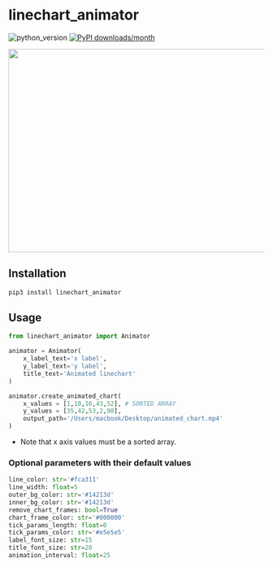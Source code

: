 # linechart_animator

![python_version](https://img.shields.io/static/v1?label=Python&message=3.5%20|%203.6%20|%203.7&color=blue) [![PyPI downloads/month](https://img.shields.io/pypi/dm/linechart_animator?logo=pypi&logoColor=white)](https://pypi.python.org/pypi/linechart_animator)

<img src="https://j.gifs.com/914qNZ.gif" width="550" height="400"/>

## Installation
````bash
pip3 install linechart_animator
````
## Usage

````python
from linechart_animator import Animator

animator = Animator(
    x_label_text='x label',
    y_label_text='y label',
    title_text='Animated linechart'
)

animator.create_animated_chart(
    x_values = [1,10,16,43,52], # SORTED ARRAY
    y_values = [35,42,53,2,90],
    output_path='/Users/macbook/Desktop/animated_chart.mp4'
)
````

* Note that x axis values must be a sorted array.

### Optional parameters with their default values

````python
line_color: str='#fca311'
line_width: float=5
outer_bg_color: str='#14213d'
inner_bg_color: str='#14213d'
remove_chart_frames: bool=True
chart_frame_color: str='#000000'
tick_params_length: float=0
tick_params_color: str='#e5e5e5'
label_font_size: str=15
title_font_size: str=20
animation_interval: float=25
````
